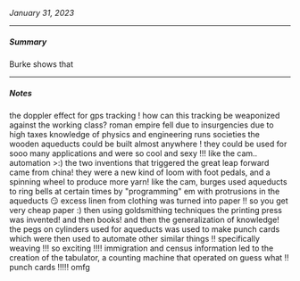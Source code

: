 *January 31, 2023*

---

##### Summary
Burke shows that 

---

##### Notes
the doppler effect for gps tracking !
how can this tracking be weaponized against the working class?
roman empire fell due to insurgencies due to high taxes
knowledge of physics and engineering runs societies
the wooden aqueducts could be built almost anywhere ! they could be used for sooo many applications and were so cool and sexy !!! like the cam.. automation >:)
the two inventions that triggered the great leap forward came from china! they were a new kind of loom with foot pedals, and a spinning wheel to produce more yarn!
like the cam, burges used aqueducts to ring bells at certain times by "programming" em with protrusions in the aqueducts :smirk:
excess linen from clothing was turned into paper !! so you get very cheap paper :)
then using goldsmithing techniques the printing press was invented! and then books! and then the generalization of knowledge!
the pegs on cylinders used for aqueducts was used to make punch cards which were then used to automate other similar things !! specifically weaving !!! so exciting !!!!
immigration and census information led to the creation of the tabulator, a counting machine that operated on guess what !! punch cards !!!!! omfg
